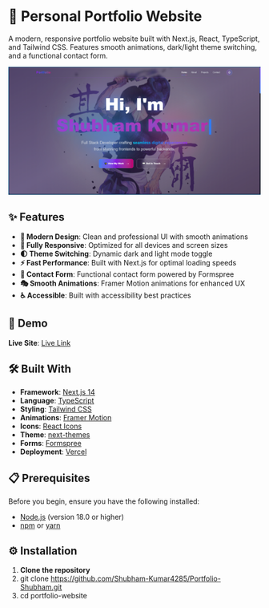 # 🌟 Personal Portfolio Website

A modern, responsive portfolio website built with Next.js, React, TypeScript, and Tailwind CSS. Features smooth animations, dark/light theme switching, and a functional contact form.

![Portfolio Preview](public/preview.PNG)

## ✨ Features

- **🎨 Modern Design**: Clean and professional UI with smooth animations
- **📱 Fully Responsive**: Optimized for all devices and screen sizes
- **🌓 Theme Switching**: Dynamic dark and light mode toggle
- **⚡ Fast Performance**: Built with Next.js for optimal loading speeds
- **📧 Contact Form**: Functional contact form powered by Formspree
- **🎭 Smooth Animations**: Framer Motion animations for enhanced UX
- **♿ Accessible**: Built with accessibility best practices

## 🚀 Demo

**Live Site**: [Live Link](https://portfolio-shubham-seven.vercel.app/)

## 🛠️ Built With

- **Framework**: [Next.js 14](https://nextjs.org/)
- **Language**: [TypeScript](https://www.typescriptlang.org/)
- **Styling**: [Tailwind CSS](https://tailwindcss.com/)
- **Animations**: [Framer Motion](https://www.framer.com/motion/)
- **Icons**: [React Icons](https://react-icons.github.io/react-icons/)
- **Theme**: [next-themes](https://github.com/pacocoursey/next-themes)
- **Forms**: [Formspree](https://formspree.io/)
- **Deployment**: [Vercel](https://vercel.com/)

## 📋 Prerequisites

Before you begin, ensure you have the following installed:
- [Node.js](https://nodejs.org/) (version 18.0 or higher)
- [npm](https://www.npmjs.com/) or [yarn](https://yarnpkg.com/)

## ⚙️ Installation

1. **Clone the repository**
2. git clone https://github.com/Shubham-Kumar4285/Portfolio-Shubham.git
3. cd portfolio-website

